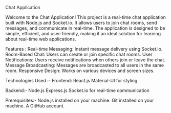 Chat Application

Welcome to the Chat Application! This project is a real-time chat application built with Node.js and Socket.io. It allows users to join chat rooms, send messages, and communicate in real-time. The application is designed to be simple, efficient, and user-friendly, making it an ideal solution for learning about real-time web applications.

Features : 
Real-time Messaging: Instant message delivery using Socket.io.
Room-Based Chat: Users can create or join specific chat rooms.
User Notifications: Users receive notifications when others join or leave the chat.
Message Broadcasting: Messages are broadcasted to all users in the same room.
Responsive Design: Works on various devices and screen sizes.

Technologies Used :-
Frontend:
React.js
Material-UI for styling

Backend:-
Node.js
Express.js
Socket.io for real-time communication

Prerequisites:-
Node.js installed on your machine.
Git installed on your machine.
A GitHub account.
